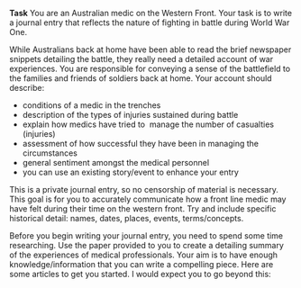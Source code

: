 **Task**
You are an Australian medic on the Western Front. Your task is to write a journal entry that reflects the nature of fighting in battle during World War One. 

While Australians back at home have been able to read the brief newspaper snippets detailing the battle, they really need a detailed account of war experiences. You are responsible for conveying a sense of the battlefield to the families and friends of soldiers back at home. Your account should describe:
- conditions of a medic in the trenches
- description of the types of injuries sustained during battle
- explain how medics have tried to  manage the number of casualties (injuries)
- assessment of how successful they have been in managing the circumstances
- general sentiment amongst the medical personnel
- you can use an existing story/event to enhance your entry

This is a private journal entry, so no censorship of material is necessary. This goal is for you to accurately communicate how a front line medic may have felt during their time on the western front. Try and include specific historical detail: names, dates, places, events, terms/concepts. 

Before you begin writing your journal entry, you need to spend some time researching. Use the paper provided to you to create a detailing summary of the experiences of medical professionals. Your aim is to have enough knowledge/information that you can write a compelling piece. Here are some articles to get you started. I would expect you to go beyond this: